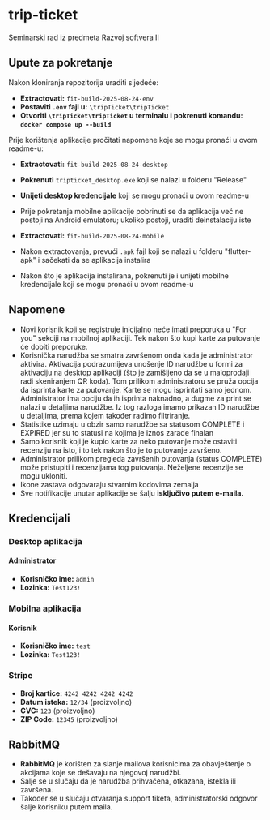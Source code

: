 # trip-ticket

Seminarski rad iz predmeta Razvoj softvera II

## Upute za pokretanje

Nakon kloniranja repozitorija uraditi sljedeće:

- **Extractovati:** `fit-build-2025-08-24-env`
- **Postaviti `.env` fajl u:** `\tripTicket\tripTicket`
- **Otvoriti `\tripTicket\tripTicket` u terminalu i pokrenuti komandu: `docker compose up --build`**

Prije korištenja aplikacije pročitati napomene koje se mogu pronaći u ovom readme-u:

- **Extractovati:** `fit-build-2025-08-24-desktop`
- **Pokrenuti** `tripticket_desktop.exe` koji se nalazi u folderu "Release"
- **Unijeti desktop kredencijale** koji se mogu pronaći u ovom readme-u

- Prije pokretanja mobilne aplikacije pobrinuti se da aplikacija već ne postoji na Android emulatoru; ukoliko postoji, uraditi deinstalaciju iste
- **Extractovati:** `fit-build-2025-08-24-mobile`
- Nakon extractovanja, prevući `.apk` fajl koji se nalazi u folderu "flutter-apk" i sačekati da se aplikacija instalira
- Nakon što je aplikacija instalirana, pokrenuti je i unijeti mobilne kredencijale koji se mogu pronaći u ovom readme-u

## Napomene

- Novi korisnik koji se registruje inicijalno neće imati preporuka u "For you" sekciji na mobilnoj aplikaciji. Tek nakon što kupi karte za putovanje će dobiti preporuke.
- Korisnička narudžba se smatra završenom onda kada je administrator aktivira. Aktivacija podrazumijeva unošenje ID narudžbe u formi za aktivaciju na desktop aplikaciji (što je zamišljeno da se u maloprodaji radi skeniranjem QR koda). Tom prilikom administratoru se pruža opcija da isprinta karte za putovanje. Karte se mogu isprintati samo jednom. Administrator ima opciju da ih isprinta naknadno, a dugme za print se nalazi u detaljima narudžbe. Iz tog razloga imamo prikazan ID narudžbe u detaljima, prema kojem također radimo filtriranje.
- Statistike uzimaju u obzir samo narudžbe sa statusom COMPLETE i EXPIRED jer su to statusi na kojima je iznos zarade finalan
- Samo korisnik koji je kupio karte za neko putovanje može ostaviti recenziju na isto, i to tek nakon što je to putovanje završeno.
- Administrator prilikom pregleda završenih putovanja (status COMPLETE) može pristupiti i recenzijama tog putovanja. Neželjene recenzije se mogu ukloniti.
- Ikone zastava odgovaraju stvarnim kodovima zemalja
- Sve notifikacije unutar aplikacije se šalju **isključivo putem e-maila.**

## Kredencijali

### Desktop aplikacija

#### Administrator

- **Korisničko ime:** `admin`
- **Lozinka:** `Test123!`

### Mobilna aplikacija

#### Korisnik

- **Korisničko ime:** `test`
- **Lozinka:** `Test123!`

### Stripe

- **Broj kartice:** `4242 4242 4242 4242`
- **Datum isteka:** `12/34` (proizvoljno)
- **CVC:** `123` (proizvoljno)
- **ZIP Code:** `12345` (proizvoljno)

## RabbitMQ

- **RabbitMQ** je korišten za slanje mailova korisnicima za obavještenje o akcijama koje se dešavaju na njegovoj narudžbi.
- Salje se u slučaju da je narudžba prihvaćena, otkazana, istekla ili završena.
- Također se u slučaju otvaranja support tiketa, administratorski odgovor šalje korisniku putem maila.

